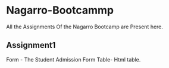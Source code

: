 # Nagarro-Bootcammp

All the Assignments Of the Nagarro Bootcamp are Present here.

## Assignment1
Form - The Student Admission Form
Table- Html table.
